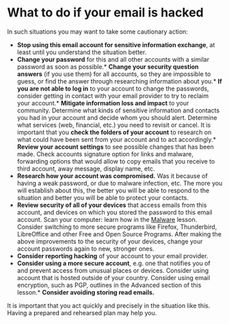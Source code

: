 [Title]: # (What to do if your email is hacked)
[Difficulty]: # (Beginner)
[Order]: # (12)

# What to do if your email is hacked

In such situations you may want to take some cautionary action:

*   **Stop using this email account for sensitive information exchange**, at least until you understand the situation better.
*   **Change your password** for this and all other accounts with a similar password as soon as possible.*   **Change your security question answers** (if you use them) for all accounts, so they are impossible to guess, or find the answer through researching information about you.*   **If you are not able to log in** to your account to change the passwords, consider getting in contact with your email provider to try to reclaim your account.*   **Mitigate information loss and impact** to your community. Determine what kinds of sensitive information and contacts you had in your account and decide whom you should alert. Determine what services (web, financial, etc.) you need to revisit or cancel. It is important that you **check the folders of your account** to research on what could have been sent from your account and to act accordingly.*   **Review your account settings** to see possible changes that has been made. Check accounts signature option for links and malware, forwarding options that would allow to copy emails that you receive to third account, away message, display name, etc.
*   **Research how your account was compromised.** Was it because of having a weak password, or due to malware infection, etc. The more you will establish about this, the better you will be able to respond to the situation and better you will be able to protect your contacts.
*   **Review security of all of your devices** that access emails from this account, and devices on which you stored the password to this email account. Scan your computer: learn how in the [Malware](umbrella://lesson/malware) lesson. Consider switching to more secure programs like Firefox, Thunderbird, LibreOffice and other Free and Open Source Programs. After making the above improvements to the security of your devices, change your account passwords again to new, stronger ones.
*   **Consider reporting hacking** of your account to your email provider.
*   **Consider using a more secure account**, e.g. one that notifies you of and prevent access from unusual places or devices. Consider using account that is hosted outside of your country. Consider using email encryption, such as PGP, outlines in the Advanced section of this lesson.*   **Consider avoiding storing read emails.**

It is important that you act quickly and precisely in the situation like this. Having a prepared and rehearsed plan may help you.